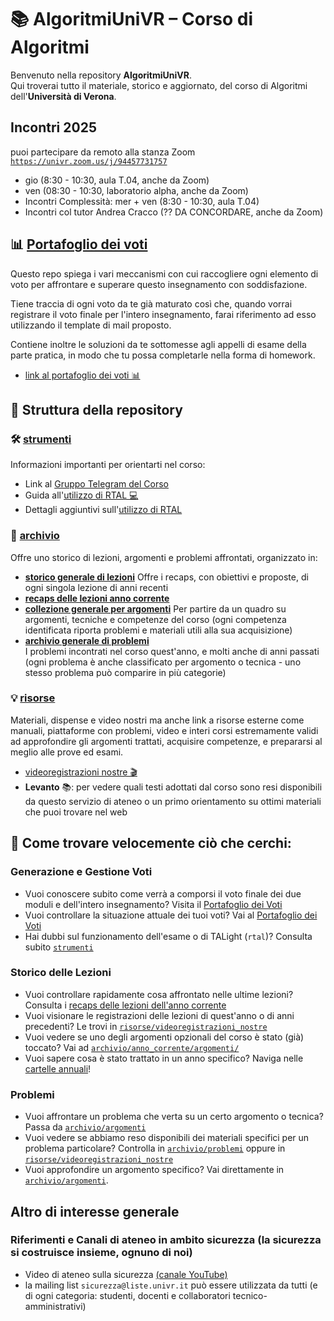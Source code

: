 # 📚 AlgoritmiUniVR – Corso di Algoritmi

Benvenuto nella repository **AlgoritmiUniVR**.  
Qui troverai tutto il materiale, storico e aggiornato, del corso di Algoritmi dell'**Università di Verona**.

## Incontri 2025

puoi partecipare da remoto alla stanza Zoom [`https://univr.zoom.us/j/94457731757`](https://univr.zoom.us/j/94457731757)
 - gio  (8:30 - 10:30, aula T.04, anche da Zoom)
 - ven (08:30 - 10:30, laboratorio alpha, anche da Zoom)
 - Incontri Complessità: mer + ven (8:30 - 10:30, aula T.04)
 - Incontri col tutor Andrea Cracco (?? DA CONCORDARE, anche da Zoom)


## 📊 [Portafoglio dei voti](https://github.com/romeorizzi/portafoglioVoti_public.git)
  Questo repo spiega i vari meccanismi con cui raccogliere ogni elemento di voto per affrontare e superare questo insegnamento con soddisfazione.
  
  Tiene traccia di ogni voto da te già maturato così che, quando vorrai registrare il voto finale per l'intero insegnamento, farai riferimento ad esso utilizzando il template di mail proposto.
  
  Contiene inoltre le soluzioni da te sottomesse agli appelli di esame della parte pratica, in modo che tu possa completarle nella forma di homework. 

- [link al portafoglio dei voti 📊](https://github.com/romeorizzi/portafoglioVoti_public.git)

## 🚀 Struttura della repository

### 🛠️ [strumenti](strumenti/)
Informazioni importanti per orientarti nel corso:

- Link al [Gruppo Telegram del Corso](https://t.me/algoritmiUniVR)
- Guida all'[utilizzo di RTAL 💻](strumenti/)
- Dettagli aggiuntivi sull'[utilizzo di RTAL](strumenti/IT_the-TALight-Problem-Solver-Tutorial1-internet-server.md💻)

### 📂 [archivio](archivio/)
Offre uno storico di lezioni, argomenti e problemi affrontati, organizzato in:
- **[storico generale di lezioni](archivio/incontri/)**
  Offre i recaps, con obiettivi e proposte, di ogni singola lezione di anni recenti
- **[recaps delle lezioni anno corrente](archivio/2025/incontri/)**
- **[collezione generale per argomenti](archivio/argomenti/)**
  Per partire da un quadro su argomenti, tecniche e competenze del corso (ogni competenza identificata riporta problemi e materiali utili alla sua acquisizione)
- **[archivio generale di problemi](archivio/problemi/)**  
  I problemi incontrati nel corso quest'anno, e molti anche di anni passati (ogni problema è anche classificato per argomento o tecnica - uno stesso problema può comparire in più categorie)

### 💡 [risorse](risorse/)  
  Materiali, dispense e video nostri ma anche link a risorse esterne come manuali, piattaforme con problemi, video e interi corsi estremamente validi ad approfondire gli argomenti trattati, acquisire competenze, e prepararsi al meglio alle prove ed esami.
  - [videoregistrazioni nostre 🎬](risorse/videoregistrazioni_nostre)
  - **Levanto** 📚: per vedere quali testi adottati dal corso sono resi disponibili da questo servizio di ateneo o un primo orientamento su ottimi materiali che puoi trovare nel web

## 🔎 Come trovare velocemente ciò che cerchi:

### Generazione e Gestione Voti
- Vuoi conoscere subito come verrà a comporsi il voto finale dei due moduli e dell'intero insegnamento? Visita il [Portafoglio dei Voti](https://github.com/romeorizzi/portafoglioVoti_public.git)
- Vuoi controllare la situazione attuale dei tuoi voti? Vai al [Portafoglio dei Voti](https://github.com/romeorizzi/portafoglioVoti_public.git)
- Hai dubbi sul funzionamento dell'esame o di TALight (`rtal`)? Consulta subito [`strumenti`](strumenti/)



### Storico delle Lezioni
- Vuoi controllare rapidamente cosa affrontato nelle ultime lezioni? Consulta i [recaps delle lezioni dell'anno corrente](archivio/anno_corrente/incontri/)
- Vuoi visionare le registrazioni delle lezioni di quest'anno o di anni precedenti? Le trovi in [`risorse/videoregistrazioni_nostre`](risorse/videoregistrazioni_nostre)
- Vuoi vedere se uno degli argomenti opzionali del corso è stato (già) toccato? Vai ad [`archivio/anno_corrente/argomenti/`](archivio/anno_corrente/argomenti/)
- Vuoi sapere cosa è stato trattato in un anno specifico? Naviga nelle [cartelle annuali](archivio/incontri/)!

### Problemi
- Vuoi affrontare un problema che verta su un certo argomento o tecnica? Passa da [`archivio/argomenti`](archivio/argomenti/)
- Vuoi vedere se abbiamo reso disponibili dei materiali specifici per un problema particolare? Controlla in [`archivio/problemi`](archivio/problemi/) oppure in [`risorse/videoregistrazioni_nostre`](risorse/videoregistrazioni_nostre)
- Vuoi approfondire un argomento specifico? Vai direttamente in [`archivio/argomenti`](archivio/argomenti/).


## Altro di interesse generale

### Riferimenti e Canali di ateneo in ambito sicurezza (la sicurezza si costruisce insieme, ognuno di noi)
- Video di ateneo sulla sicurezza [(canale YouTube)](https://www.youtube.com/watch?v=Y66P9Y8GFkA)
- la mailing list `sicurezza@liste.univr.it` può essere utilizzata da tutti (e di ogni categoria: studenti, docenti e collaboratori tecnico-amministrativi)

